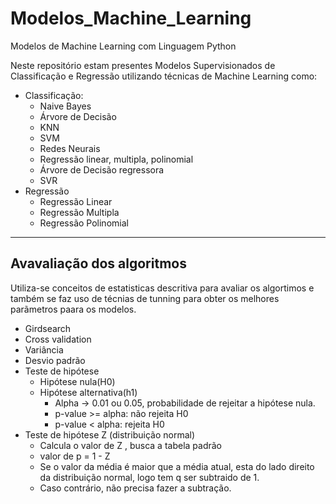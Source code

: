 # Modelos_Machine_Learning
Modelos de Machine Learning com Linguagem Python

Neste repositório estam presentes Modelos Supervisionados de Classificação e Regressão utilizando técnicas de Machine Learning como:<br>
* Classificação:
  * Naive Bayes
  * Árvore de Decisão
  * KNN 
  * SVM
  * Redes Neurais
  * Regressão linear, multipla, polinomial
  * Árvore de Decisão regressora
  * SVR 
* Regressão
  * Regressão Linear
  * Regressão Multipla
  * Regressão Polinomial
---

## Avavaliação dos algoritmos

Utiliza-se conceitos de estatisticas descritiva para avaliar os algortimos e também se faz uso de técnias de tunning para obter os melhores parãmetros paara os modelos.

* Girdsearch
* Cross validation
* Variância
* Desvio padrão
* Teste de hipótese
  * Hipótese nula(H0)
  * Hipótese alternativa(h1)
    * Alpha -> 0.01 ou 0.05, probabilidade de rejeitar a hipótese nula.
    * p-value >= alpha: não rejeita H0
    * p-value < alpha: rejeita H0
* Teste de hipótese Z (distribuição normal)
  * Calcula o valor de Z , busca a tabela padrão
  * valor de p = 1 - Z 
  * Se o valor da média é maior que a média atual, esta do lado direito da distribuição normal, logo tem q ser subtraido de 1.
  * Caso contrário, não precisa fazer a subtração.
  
  
